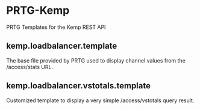 # PRTG-Kemp
PRTG Templates for the Kemp REST API

## kemp.loadbalancer.template

The base file provided by PRTG used to display channel values from the /access/stats URL.

## kemp.loadbalancer.vstotals.template

Customized template to display a very simple /access/vstotals query result.
